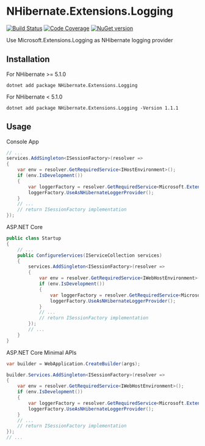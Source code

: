 # NHibernate.Extensions.Logging

[![Build Status][ci-badge]][ci] [![Code Coverage][codecov-badge]][codecov]
[![NuGet version][nuget-badge]][nuget]

[ci]: https://github.com/akunzai/NHibernate.Extensions.Logging/actions?query=workflow%3ACI
[ci-badge]: https://github.com/akunzai/NHibernate.Extensions.Logging/workflows/CI/badge.svg
[codecov]: https://codecov.io/gh/akunzai/NHibernate.Extensions.Logging
[codecov-badge]: https://codecov.io/gh/akunzai/NHibernate.Extensions.Logging/branch/main/graph/badge.svg?token=OQLZMRDOTM
[nuget]: https://www.nuget.org/packages/NHibernate.Extensions.Logging/
[nuget-badge]: https://img.shields.io/nuget/v/NHibernate.Extensions.Logging.svg?style=flat-square

Use Microsoft.Extensions.Logging as NHibernate logging provider

## Installation

For NHibernate >= 5.1.0

```shell
dotnet add package NHibernate.Extensions.Logging
```

For NHibernate < 5.1.0

```shell
dotnet add package NHibernate.Extensions.Logging -Version 1.1.1
```

## Usage

Console App

```csharp
// ...
services.AddSingleton<ISessionFactory>(resolver =>
{
    var env = resolver.GetRequiredService<IHostEnvironment>();
    if (env.IsDevelopment())
    {
        var loggerFactory = resolver.GetRequiredService<Microsoft.Extensions.Logging.ILoggerFactory>();
        loggerFactory.UseAsNHibernateLoggerProvider();
    }
    // ...
    // return ISessionFactory implementation
});
```

ASP.NET Core

```csharp
public class Startup
{
    // ...
    public ConfigureServices(IServiceCollection services)
    {
        services.AddSingleton<ISessionFactory>(resolver =>
        {
            var env = resolver.GetRequiredService<IWebHostEnvironment>();
            if (env.IsDevelopment())
            {
                var loggerFactory = resolver.GetRequiredService<Microsoft.Extensions.Logging.ILoggerFactory>();
                loggerFactory.UseAsNHibernateLoggerProvider();
            }
            // ...
            // return ISessionFactory implementation
        });
        // ...
    }
}
```

ASP.NET Core Minimal APIs

```csharp
var builder = WebApplication.CreateBuilder(args);

builder.Services.AddSingleton<ISessionFactory>(resolver =>
{
    var env = resolver.GetRequiredService<IWebHostEnvironment>();
    if (env.IsDevelopment())
    {
        var loggerFactory = resolver.GetRequiredService<Microsoft.Extensions.Logging.ILoggerFactory>();
        loggerFactory.UseAsNHibernateLoggerProvider();
    }
    // ...
    // return ISessionFactory implementation
});
// ...
```
